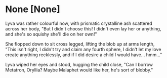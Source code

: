 # None [None]
Lyva was rather colourful now, with prismatic crystalline ash scattered across her body, "But I didn't choose this! I didn't even lay her or anything, and she's so squishy she'll die on her own!"    

She flopped down to sit cross legged, lifting the blob up at arms length, "This isn't right, I didn't try and claim any fourth sphere, I didn't let my love create anything recklessly, and if I did desire a child I would have... hmm..."    

Lyva wiped her eyes and stood, hugging the child close, "Can I borrow Metatron, Oryllia? Maybe Malaphet would like her, he's sort of blobby."
